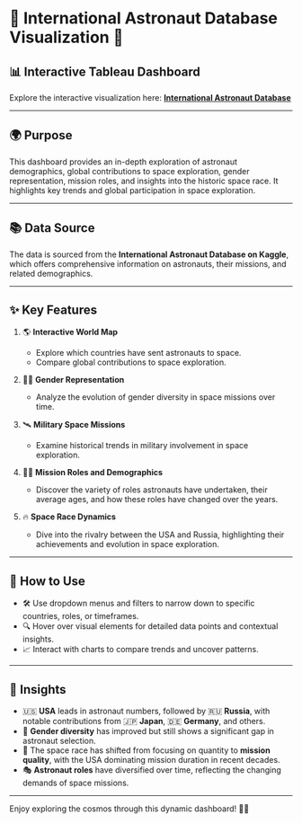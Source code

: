 # 🚀 International Astronaut Database Visualization 🌌

## 📊 Interactive Tableau Dashboard  
Explore the interactive visualization here: [**International Astronaut Database**](https://public.tableau.com/app/profile/lara.denizoglu5537/viz/InternationalAstronautDatabase/Q1)

---

## 🌍 Purpose  
This dashboard provides an in-depth exploration of astronaut demographics, global contributions to space exploration, gender representation, mission roles, and insights into the historic space race. It highlights key trends and global participation in space exploration.

---

## 📚 Data Source  
The data is sourced from the **International Astronaut Database on Kaggle**, which offers comprehensive information on astronauts, their missions, and related demographics.

---

## ✨ Key Features  

1. 🌎 **Interactive World Map**  
   - Explore which countries have sent astronauts to space.  
   - Compare global contributions to space exploration.  

2. 👩‍🚀 **Gender Representation**  
   - Analyze the evolution of gender diversity in space missions over time.  

3. 🛰️ **Military Space Missions**  
   - Examine historical trends in military involvement in space exploration.  

4. 🧑‍🔬 **Mission Roles and Demographics**  
   - Discover the variety of roles astronauts have undertaken, their average ages, and how these roles have changed over the years.  

5. 🔥 **Space Race Dynamics**  
   - Dive into the rivalry between the USA and Russia, highlighting their achievements and evolution in space exploration.

---

## 🎯 How to Use  

- 🛠️ Use dropdown menus and filters to narrow down to specific countries, roles, or timeframes.  
- 🔍 Hover over visual elements for detailed data points and contextual insights.  
- 📈 Interact with charts to compare trends and uncover patterns.  

---

## 🌟 Insights  

- 🇺🇸 **USA** leads in astronaut numbers, followed by 🇷🇺 **Russia**, with notable contributions from 🇯🇵 **Japan**, 🇩🇪 **Germany**, and others.  
- 👩 **Gender diversity** has improved but still shows a significant gap in astronaut selection.  
- 🚀 The space race has shifted from focusing on quantity to **mission quality**, with the USA dominating mission duration in recent decades.  
- 🎭 **Astronaut roles** have diversified over time, reflecting the changing demands of space missions.

---

Enjoy exploring the cosmos through this dynamic dashboard! 🌌✨

